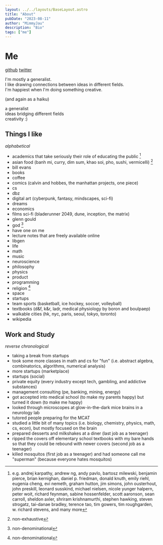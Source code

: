 ```yaml
---
layout: ../../layouts/BaseLayout.astro
title: "About"
pubDate: "2023-08-11"
author: "MimmyJau"
description: "Bio"
tags: ["me"]
---
```


# Me

[github](https://www.github.com/mimmyjau) [twitter](https://www.twitter.com/mimmyjau)

I'm mostly a generalist.  
I like drawing connections between ideas in different fields.  
I'm happiest when I'm doing something creative.

(and again as a haiku)

a generalist  
ideas bridging different fields  
creativity :)

## Things I like

_alphabetical_

- academics that take seriously their role of educating the public [^academics]
- asian food (banh mi, curry, dim sum, khao soi, pho, sushi, vermicelli) [^nonexhaustive]
- bill evans
- books
- coffee
- comics (calvin and hobbes, the manhattan projects, one piece)
- cs
- dbz
- digital art (cyberpunk, fantasy, mindscapes, sci-fi)
- dreams
- economics
- films sci-fi (bladerunner 2049, dune, inception, the matrix)
- glenn gould
- god [^nondenominational]
- have one on me
- lecture notes that are freely available online 
- libgen
- life
- math
- music
- neuroscience
- philosophy
- physics
- product
- programming
- religion [^nondenominational]
- space
- startups
- team sports (basketball, ice hockey, soccer, volleyball)
- textbooks (d&f, k&r, ladr, medical physiology by boron and boulpaep)
- walkable cities (hk, nyc, paris, seoul, tokyo, toronto)
- wikipedia

[^academics]: e.g. andrej karpathy, andrew ng, andy pavlo, bartosz milewski, benjamin pierce, brian kernighan, daniel p. friedman, donald knuth, emily riehl, eugenia cheng, evi nemeth, graham hutton, jim simons, john ousterhout, john preskill, leonard susskind, michael nielsen, nicole yunger halpern, peter woit, richard feynman, sabine hossenfelder, scott aaronson, sean carroll, sheldon axler, shriram krishnamurthi, stephen hawking, steven strogatz, tai-danae bradley, terence tao, tim gowers, tim roughgarden, w. richard stevens, and many more
[^nondenominational]: non-denominational
[^nonexhaustive]: non-exhaustive

## Work and Study

_reverse chronological_

- taking a break from startups
- took some more classes in math and cs for "fun" (i.e. abstract algebra, combinatorics, algorithms, numerical analysis)
- more startups (marketplace)
- startups (social)
- private equity (every industry except tech, gambling, and addictive substances)
- management consulting (pe, banking, mining, energy)
- got accepted into medical school (to make my parents happy) but turned it down (to make me happy)
- looked through microscopes at glow-in-the-dark mice brains in a neurology lab
- tutored people preparing for the MCAT
- studied a little bit of many topics (i.e. biology, chemistry, physics, math, cs, econ), but mostly focused on the brain
- prepared desserts and milkshakes at a diner (last job as a teenager)
- ripped the covers off elementary school textbooks with my bare hands so that they could be rebound with newer covers (second job as a teenager)
- killed mosquitos (first job as a teenager) and had someone call me "superman" (because everyone hates mosquitos)
